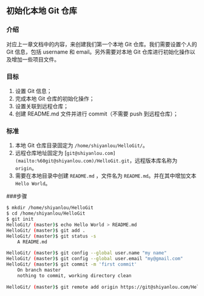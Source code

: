 ## 初始化本地 Git 仓库

### 介绍

对应上一章文档中的内容，来创建我们第一个本地 Git 仓库。我们需要设置个人的 Git 信息，包括 username 和 email。另外需要对本地 Git 仓库进行初始化操作以及增加一些项目文件。

### 目标

1. 设置 Git 信息；
2. 完成本地 Git 仓库的初始化操作；
3. 设置关联到远程仓库；
4. 创建 README.md 文件并进行 commit（不需要 push 到远程仓库）；

### 标准

1. 本地 Git 仓库目录固定为 `/home/shiyanlou/HelloGit/`。
2. 远程仓库地址固定为 [`git@shiyanlou.com](mailto:%60git@shiyanlou.com)/HelloGit.git`，远程版本库名称为`origin`。
3. 需要在本地目录中创建 `README.md` ，文件名为 `README.md`。并在其中增加文本 `Hello World`。

###步骤

```bash
$ mkdir /home/shiyanlou/HelloGit
$ cd /home/shiyanlou/HelloGit
$ git init
HelloGit/ (master)$ echo Hello World > README.md
HelloGit/ (master)$ git add .
HelloGit/ (master)$ git status -s
	A README.md
	
HelloGit/ (master)$ git config --global user.name "my name"
HelloGit/ (master)$ git config --global user.email "my@gmail.com"
HelloGit/ (master)$ git commit -m 'first commit'
	On branch master
	nothing to commit, working directory clean
	
HelloGit/ (master)$ git remote add origin https://git@shiyanlou.com/HelloGit.git
```


